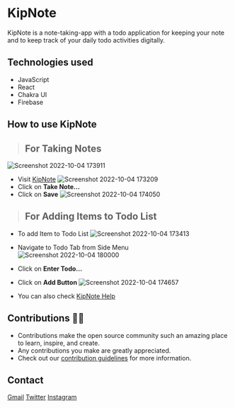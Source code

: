 # KipNote

KipNote is a note-taking-app with a todo application for keeping your note and to keep track of your daily todo activities digitally.

## Technologies used
- JavaScript
- React
- Chakra UI
- Firebase

## How to use KipNote
> ## For Taking Notes 
![Screenshot 2022-10-04 173911](https://user-images.githubusercontent.com/64322004/193818180-e810db9b-a987-4de1-8f53-bc1a7a213fb3.png)
- Visit [KipNote](KipNote.netlify.app)
![Screenshot 2022-10-04 173209](https://user-images.githubusercontent.com/64322004/193815810-2e4dff1d-7796-468b-90c9-dbcfd477846f.png)
- Click on **Take Note...**
- Click on **Save**
![Screenshot 2022-10-04 174050](https://user-images.githubusercontent.com/64322004/193816066-69496580-5aa5-407e-8f18-73b91467e65c.png)

> ## For Adding Items to Todo List
- To add Item to Todo List
![Screenshot 2022-10-04 173413](https://user-images.githubusercontent.com/64322004/193817105-ec8ce852-7ee0-4c11-b438-127cb5b15f27.png)
- Navigate to Todo Tab from Side Menu
![Screenshot 2022-10-04 180000](https://user-images.githubusercontent.com/64322004/193819630-40e01eb8-2306-4eb8-ac12-2d5b42445fd9.png)
- Click on **Enter Todo...**
- Click on **Add Button**
![Screenshot 2022-10-04 174657](https://user-images.githubusercontent.com/64322004/193817057-af42480a-4bd2-4870-b39f-a03b46f165fc.png)

- You can also check [KipNote Help](KipNote.netlify.app/help)

## Contributions 👨‍💻
- Contributions make the open source community such an amazing place to learn, inspire, and create.
- Any contributions you make are greatly appreciated.
- Check out our [contribution guidelines](./CONTRIBUTING.md) for more information.

## Contact
[Gmail](mailto:mkinggrafix@gmail.com) 
[Twitter](https://twitter.com/codeboyfriend)
[Instagram](https://instagram.com/codeboyfriend)
